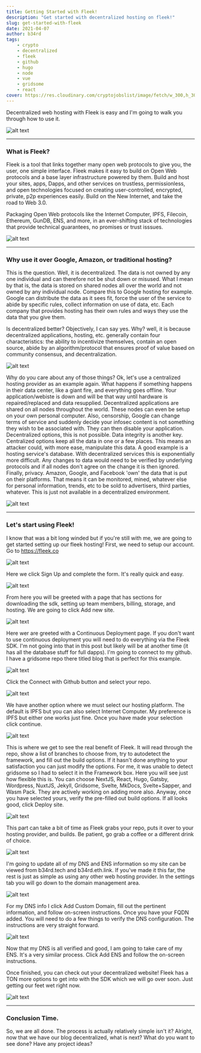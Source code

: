 ```yaml
---
title: Getting Started with Fleek!
description: "Get started with decentralized hosting on fleek!"
slug: get-started-with-fleek
date: 2021-04-07
author: b34rd
tags:
    - crypto
    - decentralized
    - fleek
    - github
    - hugo
    - node
    - vue
    - gridsome
    - react
cover: https://res.cloudinary.com/cryptojobslist/image/fetch/w_300,h_300,c_pad,b_white,q_auto,fl_lossy,f_auto/dpr_2.0/https://storage.googleapis.com/job-listing-logos/9c6f5b94-e435-4d54-bb0b-0b097d623d67.png
---
```

Decentralized web hosting with Fleek is easy and I'm going to walk you through how to use it.

![alt text](https://docs.ipfs.io/assets/img/logo-fleek.5aed66a3.png "Fleek")

----

### [](#header-3)What is Fleek?

Fleek is a tool that links together many open web protocols to give you, the user, one simple interface. Fleek makes it easy to build on Open Web protocols and a base layer infrastructure powered by them. Build and host your sites, apps, Dapps, and other services on trustless, permissionless, and open technologies focused on creating user-controlled, encrypted, private, p2p experiences easily. Build on the New Internet, and take the road to Web 3.0.

Packaging Open Web protocols like the Internet Computer, IPFS, Filecoin, Ethereum, GunDB, ENS, and more, in an ever-shifting stack of technologies that provide technical guarantees, no promises or trust isssues.

![alt text](../../src/assets/images/get-started-with-fleek/fleek-website.png "Fleek Home Page")

----
### [](#header-3)Why use it over Google, Amazon, or traditional hosting?

This is the question. Well, it is decentralized. The data is not owned by any one individual and can therefore not be shut down or misused. What I mean by that is, the data is stored on shared nodes all over the world and not owned by any individual node. Compare this to Google hosting for example. Google can distribute the data as it sees fit, force the user of the service to abide by specific rules, collect information on use of data, etc. Each company that provides hosting has their own rules and ways they use the data that you give them.

Is decentralized better? Objectively, I can say yes. Why? well, it is because decentralized applications, hosting, etc. generally contain four characteristics: the ability to incentivize themselves, contain an open source, abide by an algorithm/protocol that ensures proof of value based on community consensus, and decentralization. 

![alt text](https://dcxlearn.com/wp-content/uploads/2020/06/DiaGrams-08.jpg "Dapps vs Capps")

Why do you care about any of those things? Ok, let's use a centralized hosting provider as an example again. What happens if something happens in their data center, like a giant fire, and everything goes offline. Your application/webiste is down and will be that way until hardware is repaired/replaced and data resupplied. Decentralized applications are shared on all nodes throughout the world. These nodes can even be setup on your own personal computer. Also, censorship, Google can change terms of service and suddenly decide your infosec content is not something they wish to be associated with. They can then disable your application. Decentralized options, this is not possible. Data integrity is another key. Centralized options keep all the data in one or a few places. This means an attacker could, with more ease, manipulate this data. A good example is a hosting service's database. With decentralized services this is exponentially more difficult. Any changes to data would need to be verified by underlying protocols and if all nodes don't agree on the change it is then ignored. Finally, privacy. Amazon, Google, and Facebook 'own' the data that is put on their platforms. That means it can be monitored, mined, whatever else for personal information, trends, etc to be sold to advertisers, third parties, whatever. This is just not available in a decentralized environment.

![alt text](https://truscholar.in/assets/images/centralized-vs-decentralized.jpeg "Centralized vs Decentralized")

----
### [](#header-3) Let's start using Fleek!

I know that was a bit long winded but if you're still with me, we are going to get started setting up our fleek hosting! First, we need to setup our account. Go to <https://fleek.co>

![alt text](../../src/assets/images/get-started-with-fleek/fleek-website.png "Fleek Home Page")

Here we click Sign Up and complete the form. It's really quick and easy.

![alt text](../../src/assets/images/get-started-with-fleek/fleek-signup.png "Fleek Sign Up")

From here you will be greeted with a page that has sections for downloading the sdk, setting up team members, billing, storage, and hosting. We are going to click Add new site.

![alt text](../../src/assets/images/get-started-with-fleek/fleek-landing.png "Fleek Landing Page")

Here wer are greeted with a Continuous Deployment page. If you don't want to use continuous deployment you will need to do everything via the Fleek SDK. I'm not going into that in this post but likely will be at another time (it has all the database stuff for full dapps). I'm going to connect to my github. I have a gridsome repo there titled blog that is perfect for this example.

![alt text](../../src/assets/images/get-started-with-fleek/fleek-continous-deployment.png "Fleek Continuous Deployment")

Click the Connect with Github button and select your repo.

![alt text](../../src/assets/images/get-started-with-fleek/fleek-github-repo.png "Fleek Github Repo")

We have another option where we must select our hosting platform. The default is IPFS but you can also select Internet Computer. My preference is IPFS but either one works just fine. Once you have made your selection click continue.

![alt text](../../src/assets/images/get-started-with-fleek/fleek-hosting-service.png "Fleek Hosting Provider")

This is where we get to see the real benefit of Fleek. It will read through the repo, show a list of branches to choose from, try to autodetect the framework, and fill out the build options. If it hasn't done anything to your satisfaction you can just modify the options. For me, it was unable to detect gridsome so I had to select it in the Framework box. Here you will see just how flexible this is. You can choose NextJS, React, Hugo, Gatsby, Wordpress, NuxtJS, Jekyll, Gridsome, Svelte, MkDocs, Svelte+Sapper, and Wasm Pack. They are actively working on adding more also. Anyway, once you have selected yours, verify the pre-filled out build options. If all looks good, click Deploy site.

![alt text](../../src/assets/images/get-started-with-fleek/fleek-deploy-options.png "Fleek Deploy Options")

This part can take a bit of time as Fleek grabs your repo, puts it over to your hosting provider, and builds. Be patient, go grab a coffee or a different drink of choice.

![alt text](../../src/assets/images/get-started-with-fleek/fleek-deploying.png "Fleek Deploying")

I'm going to update all of my DNS and ENS information so my site can be viewed from b34rd.tech and b34rd.eth.link. If you've made it this far, the rest is just as simple as using any other web hosting provider. In the settings tab you will go down to the domain management area.

![alt text](../../src/assets/images/get-started-with-fleek/domain-management.png "Fleek Domain Management")

For my DNS info I click Add Custom Domain, fill out the pertinent information, and follow on-screen instructions. Once you have your FQDN added. You will need to do a few things to verify the DNS configuration. The instructions are very straight forward.

![alt text](../../src/assets/images/get-started-with-fleek/dns-config.png "Fleek DNS")

Now that my DNS is all verified and good, I am going to take care of my ENS. It's a very similar process. Click Add ENS and follow the on-screen instructions.

Once finished, you can check out your decentralized website! Fleek has a TON more options to get into with the SDK which we will go over soon. Just getting our feet wet right now. 

![alt text](../../src/assets/images/get-started-with-fleek/fleek-hosted.png "Fleek Hosted")

----
### [](#header-3) Conclusion Time.

So, we are all done. The process is actually relatively simple isn't it? Alright, now that we have our blog decentralized, what is next? What do you want to see done? Have any project ideas?
